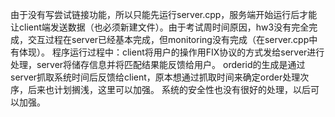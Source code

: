 由于没有写尝试链接功能，所以只能先运行server.cpp，服务端开始运行后才能让client端发送数据（也必须新建文件）。由于考试周时间原因，hw3没有完全完成，交互过程在server已经基本完成，但monitoring没有完成（在server.cpp中有体现）。
程序运行过程中：client将用户的操作用FIX协议的方式发给server进行处理，server将储存信息并将匹配结果能反馈给用户。
orderid的生成是通过server抓取系统时间后反馈给client，原本想通过抓取时间来确定order处理次序，后来也计划搁浅，这里可以加强。
系统的安全性也没有很好的处理，以后可以加强。
